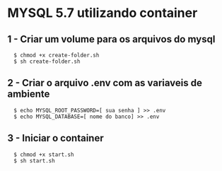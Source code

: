 # MYSQL 5.7 utilizando container

## 1 - Criar um volume para os arquivos do mysql
```
  $ chmod +x create-folder.sh
  $ sh create-folder.sh
```

## 2 - Criar o arquivo .env com as variaveis de ambiente
```
  $ echo MYSQL_ROOT_PASSWORD=[ sua senha ] >> .env
  $ echo MYSQL_DATABASE=[ nome do banco] >> .env
```

## 3 - Iniciar o container
```
  $ chmod +x start.sh
  $ sh start.sh
```